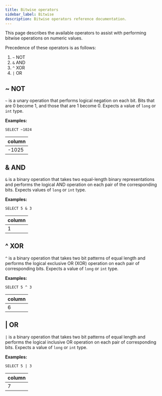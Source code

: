 ```yaml
---
title: Bitwise operators
sidebar_label: Bitwise
description: Bitwise operators reference documentation.
---
```


This page describes the available operators to assist with performing bitwise operations on numeric values.

Precedence of these operators is as follows:

1. `~` NOT
2. `&` AND
3. `^` XOR
4. `|` OR

## ~ NOT

`~` is a unary operation that performs logical negation on each bit. Bits that
are 0 become 1, and those that are 1 become 0. Expects a value of `long` or `int` type.

**Examples:**

```questdb-sql
SELECT ~1024
```

| column |
| ------ |
| -1025  |

## & AND

`&` is a binary operation that takes two equal-length binary representations and
performs the logical AND operation on each pair of the corresponding bits.
Expects values of `long` or `int` type.

**Examples:**

```questdb-sql
SELECT 5 & 3
```

| column |
| ------ |
| 1      |

## ^ XOR

`^` is a binary operation that takes two bit patterns of equal length and
performs the logical exclusive OR (XOR) operation on each pair of corresponding bits.
Expects a value of `long` or `int` type.

**Examples:**

```questdb-sql
SELECT 5 ^ 3
```

| column |
| ------ |
| 6      |

## | OR

`|` is a binary operation that takes two bit patterns of equal length and
performs the logical inclusive OR operation on each pair of corresponding bits.
Expects a value of `long` or `int` type.

**Examples:**

```questdb-sql
SELECT 5 | 3
```

| column |
| ------ |
| 7      |
